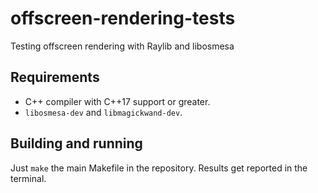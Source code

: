 # offscreen-rendering-tests
Testing offscreen rendering with Raylib and libosmesa

## Requirements

- C++ compiler with C++17 support or greater.
- `libosmesa-dev` and `libmagickwand-dev`.

## Building and running

Just `make` the main Makefile in the repository. Results get reported in the terminal.
